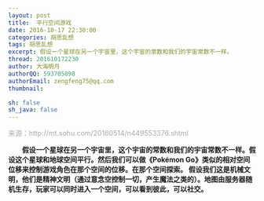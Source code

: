 ```yaml
---
layout: post
title:  平行空间游戏
date: 2016-10-17 22:30:00
categories: 胡思乱想
tags: 胡思乱想
excerpt: 假设一个星球在另一个宇宙里，这个宇宙的常数和我们的宇宙常数不一样。
thread: 201610172230
author: 大海明月
authorQQ: 593705098
authorEmail: zengfeng75@qq.com
thumbnail:

sh: false
sh_java: false
---
```


<p style="color:#AAA;">来源：http://mt.sohu.com/20160514/n449553376.shtml</p>






<p>　　<strong><span>假设一个星球在另一个宇宙里，这个宇宙的常数和我们的宇宙常数不一样。假设这个星球和地球空间平行。然后我们可以做《Pokémon Go》类似的相对空间位移来控制游戏角色在那个空间的位移。在那个空间探索。 假设我们这是机械文明，他们是精神文明（通过意念空控制一切，产生魔法之类的）。地图由服务器随机生存，玩家可以同时进入一个空间，可以看到彼此，可以社交。</span></strong></p> 